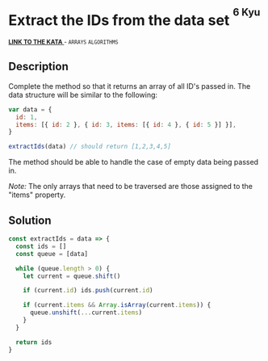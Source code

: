 <h1>Extract the IDs from the data set <sup><sup>6 Kyu</sup></sup></h1>

<sup>
  <a href="https://www.codewars.com/kata/5158bfce931c51b69b000001">
    <strong>LINK TO THE KATA</strong>
  </a> - <code>ARRAYS</code> <code>ALGORITHMS</code>
</sup>

## Description

Complete the method so that it returns an array of all ID's passed in. The data structure will be similar to the following:

```javascript
var data = {
  id: 1,
  items: [{ id: 2 }, { id: 3, items: [{ id: 4 }, { id: 5 }] }],
}

extractIds(data) // should return [1,2,3,4,5]
```

The method should be able to handle the case of empty data being passed in.

_Note:_ The only arrays that need to be traversed are those assigned to the "items" property.

## Solution

```javascript
const extractIds = data => {
  const ids = []
  const queue = [data]

  while (queue.length > 0) {
    let current = queue.shift()

    if (current.id) ids.push(current.id)

    if (current.items && Array.isArray(current.items)) {
      queue.unshift(...current.items)
    }
  }

  return ids
}
```
